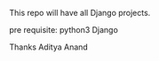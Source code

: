 
This repo will have all Django projects.

pre requisite:
    python3
    Django

Thanks
Aditya Anand